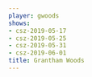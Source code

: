 ```yaml
---
player: gwoods
shows:
- csz-2019-05-17
- csz-2019-05-25
- csz-2019-05-31
- csz-2019-06-01
title: Grantham Woods
---
```

